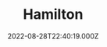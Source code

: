 ---
title: "Hamilton"
year: 2020
date: 2022-08-28T22:40:19.000Z
permalink: /almanac/movies/2022-08-28-hamilton/index.html
link: https://letterboxd.com/rknightuk/film/hamilton-2020/5/
rating: 3
tmdbid: 556574
---